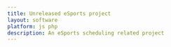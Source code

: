 ```yaml
---
title: Unreleased eSports project
layout: software
platform: js php
description: An eSports scheduling related project
---
```


